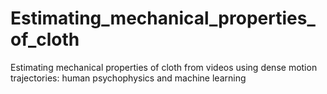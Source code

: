# Estimating_mechanical_properties_of_cloth
Estimating mechanical properties of cloth from videos using dense motion trajectories: human psychophysics and machine learning
